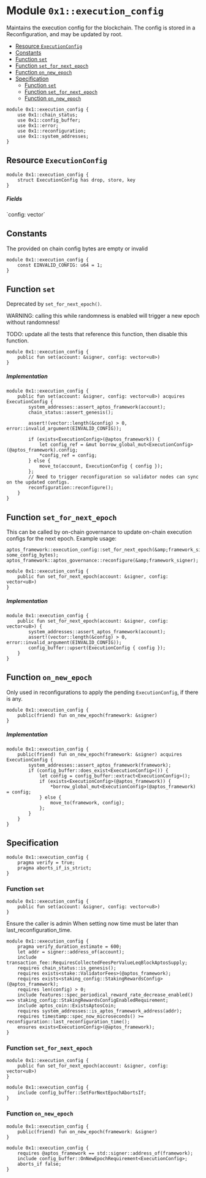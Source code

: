 
<a id="0x1_execution_config"></a>

# Module `0x1::execution_config`

Maintains the execution config for the blockchain. The config is stored in a
Reconfiguration, and may be updated by root.


-  [Resource `ExecutionConfig`](#0x1_execution_config_ExecutionConfig)
-  [Constants](#@Constants_0)
-  [Function `set`](#0x1_execution_config_set)
-  [Function `set_for_next_epoch`](#0x1_execution_config_set_for_next_epoch)
-  [Function `on_new_epoch`](#0x1_execution_config_on_new_epoch)
-  [Specification](#@Specification_1)
    -  [Function `set`](#@Specification_1_set)
    -  [Function `set_for_next_epoch`](#@Specification_1_set_for_next_epoch)
    -  [Function `on_new_epoch`](#@Specification_1_on_new_epoch)


```move
module 0x1::execution_config {
    use 0x1::chain_status;
    use 0x1::config_buffer;
    use 0x1::error;
    use 0x1::reconfiguration;
    use 0x1::system_addresses;
}
```


<a id="0x1_execution_config_ExecutionConfig"></a>

## Resource `ExecutionConfig`



```move
module 0x1::execution_config {
    struct ExecutionConfig has drop, store, key
}
```


##### Fields


<dl>
<dt>
`config: vector<u8>`
</dt>
<dd>

</dd>
</dl>


<a id="@Constants_0"></a>

## Constants


<a id="0x1_execution_config_EINVALID_CONFIG"></a>

The provided on chain config bytes are empty or invalid


```move
module 0x1::execution_config {
    const EINVALID_CONFIG: u64 = 1;
}
```


<a id="0x1_execution_config_set"></a>

## Function `set`

Deprecated by `set_for_next_epoch()`.

WARNING: calling this while randomness is enabled will trigger a new epoch without randomness!

TODO: update all the tests that reference this function, then disable this function.


```move
module 0x1::execution_config {
    public fun set(account: &signer, config: vector<u8>)
}
```


##### Implementation


```move
module 0x1::execution_config {
    public fun set(account: &signer, config: vector<u8>) acquires ExecutionConfig {
        system_addresses::assert_aptos_framework(account);
        chain_status::assert_genesis();

        assert!(vector::length(&config) > 0, error::invalid_argument(EINVALID_CONFIG));

        if (exists<ExecutionConfig>(@aptos_framework)) {
            let config_ref = &mut borrow_global_mut<ExecutionConfig>(@aptos_framework).config;
            *config_ref = config;
        } else {
            move_to(account, ExecutionConfig { config });
        };
        // Need to trigger reconfiguration so validator nodes can sync on the updated configs.
        reconfiguration::reconfigure();
    }
}
```


<a id="0x1_execution_config_set_for_next_epoch"></a>

## Function `set_for_next_epoch`

This can be called by on&#45;chain governance to update on&#45;chain execution configs for the next epoch.
Example usage:
```
aptos_framework::execution_config::set_for_next_epoch(&amp;framework_signer, some_config_bytes);
aptos_framework::aptos_governance::reconfigure(&amp;framework_signer);
```


```move
module 0x1::execution_config {
    public fun set_for_next_epoch(account: &signer, config: vector<u8>)
}
```


##### Implementation


```move
module 0x1::execution_config {
    public fun set_for_next_epoch(account: &signer, config: vector<u8>) {
        system_addresses::assert_aptos_framework(account);
        assert!(vector::length(&config) > 0, error::invalid_argument(EINVALID_CONFIG));
        config_buffer::upsert(ExecutionConfig { config });
    }
}
```


<a id="0x1_execution_config_on_new_epoch"></a>

## Function `on_new_epoch`

Only used in reconfigurations to apply the pending `ExecutionConfig`, if there is any.


```move
module 0x1::execution_config {
    public(friend) fun on_new_epoch(framework: &signer)
}
```


##### Implementation


```move
module 0x1::execution_config {
    public(friend) fun on_new_epoch(framework: &signer) acquires ExecutionConfig {
        system_addresses::assert_aptos_framework(framework);
        if (config_buffer::does_exist<ExecutionConfig>()) {
            let config = config_buffer::extract<ExecutionConfig>();
            if (exists<ExecutionConfig>(@aptos_framework)) {
                *borrow_global_mut<ExecutionConfig>(@aptos_framework) = config;
            } else {
                move_to(framework, config);
            };
        }
    }
}
```


<a id="@Specification_1"></a>

## Specification



```move
module 0x1::execution_config {
    pragma verify = true;
    pragma aborts_if_is_strict;
}
```


<a id="@Specification_1_set"></a>

### Function `set`


```move
module 0x1::execution_config {
    public fun set(account: &signer, config: vector<u8>)
}
```

Ensure the caller is admin
When setting now time must be later than last_reconfiguration_time.


```move
module 0x1::execution_config {
    pragma verify_duration_estimate = 600;
    let addr = signer::address_of(account);
    include transaction_fee::RequiresCollectedFeesPerValueLeqBlockAptosSupply;
    requires chain_status::is_genesis();
    requires exists<stake::ValidatorFees>(@aptos_framework);
    requires exists<staking_config::StakingRewardsConfig>(@aptos_framework);
    requires len(config) > 0;
    include features::spec_periodical_reward_rate_decrease_enabled() ==> staking_config::StakingRewardsConfigEnabledRequirement;
    include aptos_coin::ExistsAptosCoin;
    requires system_addresses::is_aptos_framework_address(addr);
    requires timestamp::spec_now_microseconds() >= reconfiguration::last_reconfiguration_time();
    ensures exists<ExecutionConfig>(@aptos_framework);
}
```


<a id="@Specification_1_set_for_next_epoch"></a>

### Function `set_for_next_epoch`


```move
module 0x1::execution_config {
    public fun set_for_next_epoch(account: &signer, config: vector<u8>)
}
```



```move
module 0x1::execution_config {
    include config_buffer::SetForNextEpochAbortsIf;
}
```


<a id="@Specification_1_on_new_epoch"></a>

### Function `on_new_epoch`


```move
module 0x1::execution_config {
    public(friend) fun on_new_epoch(framework: &signer)
}
```



```move
module 0x1::execution_config {
    requires @aptos_framework == std::signer::address_of(framework);
    include config_buffer::OnNewEpochRequirement<ExecutionConfig>;
    aborts_if false;
}
```
